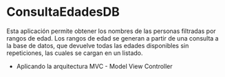 # ConsultaEdadesDB

Esta aplicación permite obtener los nombres de las personas filtradas por rangos de edad. Los rangos de edad se generan a partir de una consulta a la base de datos, que devuelve todas las edades disponibles sin repeticiones, las cuales se cargan en un listado.

- Aplicando la arquitectura MVC - Model View Controller
